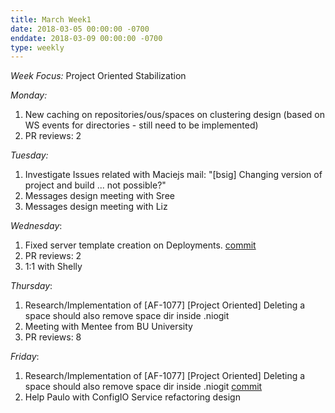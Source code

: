 ```yaml
---
title: March Week1
date: 2018-03-05 00:00:00 -0700
enddate: 2018-03-09 00:00:00 -0700
type: weekly
---
```


*Week Focus:*
Project Oriented Stabilization

*Monday:*

1. New caching on repositories/ous/spaces on clustering design (based on WS events for directories - still need to be implemented)
2. PR reviews: 2

*Tuesday:*
1. Investigate Issues related with Maciejs mail: "[bsig] Changing version of project and build ... not possible?"
2. Messages design meeting with Sree
3. Messages design meeting with Liz

*Wednesday*:
1. Fixed server template creation on Deployments. [commit](https://github.com/kiegroup/kie-wb-common/commit/3b45d36ff436b2a52c48643b9aca20c1836fc858)
2. PR reviews: 2
3. 1:1 with Shelly

*Thursday*:
1. Research/Implementation of [AF-1077] [Project Oriented] Deleting a space should also remove space dir inside .niogit
2. Meeting with Mentee from BU University
3. PR reviews: 8

*Friday*:
1. Research/Implementation of [AF-1077] [Project Oriented] Deleting a space should also remove space dir inside .niogit [commit](https://github.com/kiegroup/appformer/commit/a98b76f0c66dd8e97bdc2a0cc1a15127dcf61575)
3. Help Paulo with ConfigIO Service refactoring design

